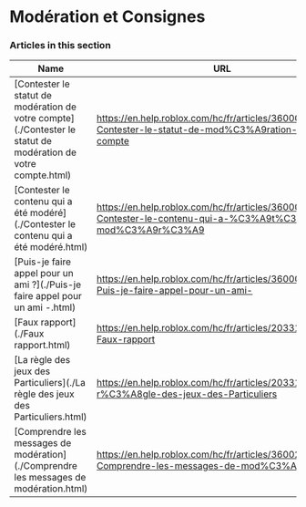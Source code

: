 # Modération et Consignes  
### Articles in this section
Name|URL
-|-
[Contester le statut de modération de votre compte](./Contester le statut de modération de votre compte.html) |https://en.help.roblox.com/hc/fr/articles/360000245263-Contester-le-statut-de-mod%C3%A9ration-de-votre-compte
[Contester le contenu qui a été modéré](./Contester le contenu qui a été modéré.html) |https://en.help.roblox.com/hc/fr/articles/360000272703-Contester-le-contenu-qui-a-%C3%A9t%C3%A9-mod%C3%A9r%C3%A9
[Puis-je faire appel pour un ami ?](./Puis-je faire appel pour un ami -.html) |https://en.help.roblox.com/hc/fr/articles/360000240183-Puis-je-faire-appel-pour-un-ami-
[Faux rapport](./Faux rapport.html) |https://en.help.roblox.com/hc/fr/articles/203312470-Faux-rapport
[La règle des jeux des Particuliers](./La règle des jeux des Particuliers.html) |https://en.help.roblox.com/hc/fr/articles/203312500-La-r%C3%A8gle-des-jeux-des-Particuliers
[Comprendre les messages de modération](./Comprendre les messages de modération.html) |https://en.help.roblox.com/hc/fr/articles/360020870412-Comprendre-les-messages-de-mod%C3%A9ration